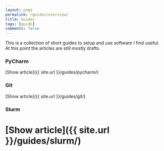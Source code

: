 ```yaml
---
layout: page
permalink: /guides/overview/
title: Guides
tags: [guide]
comments: false
---
```


This is a collection of short guides to setup and use software I find useful.
At this point the articles are still mostly drafts.

### PyCharm
[Show article]({{ site.url }}/guides/pycharm/)

### Git
[Show article]({{ site.url }}/guides/git/)

### Slurm 
[Show article]({{ site.url }}/guides/slurm/)
=======
